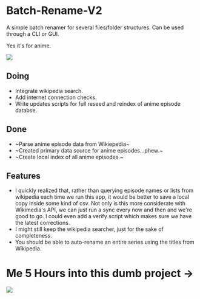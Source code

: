 # Batch-Rename-V2

A simple batch renamer for several files/folder structures. Can be used through a CLI or GUI.

Yes it's for anime.

<img src="https://www.pngkit.com/png/detail/294-2943980_7639058-thumbs-up-anime-meme.png">

## Doing
- Integrate wikipedia search.
- Add internet connection checks.
- Write updates scripts for full reseed and reindex of anime episode databse.

## Done
- ~Parse anime episode data from Wikiepedia~
- ~Created primary data source for anime episodes...phew.~
- ~Create local index of all anime episodes.~

## Features
- I quickly realized that, rather than querying episode names or lists from wikipedia each time we run this app, it would be better to save a local copy inside some kind of csv. Not only is this more considerate with Wikimedia's API, we can just run a sync every now and then and we're good to go. I could even add a verify script which makes sure we have the latest corrections.
- I might still keep the wikipedia searcher, just for the sake of completeness.
- You should be able to auto-rename an entire series using the titles from Wikipedia.

# Me 5 Hours into this dumb project ->
<img src="https://i.ytimg.com/vi/jtTBYMvLBbw/maxresdefault.jpg">